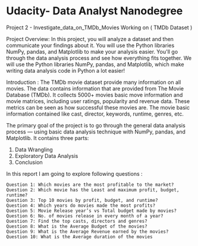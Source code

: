 # Udacity- Data Analyst Nanodegree 
Project 2 - Investigate_data_on_TMDb_Movies
Working on ( TMDb Dataset )


Project Overview:
In this project, you will analyze a dataset and then communicate your findings about it.
You will use the Python libraries NumPy, pandas, and Matplotlib to make your analysis easier.
You'll go through the data analysis process and see how everything fits together.
We will use the Python libraries NumPy, pandas, and Matplotlib, which make writing data analysis
code in Python a lot easier! 

Introduction :
  The TMDb movie dataset provide many information on all movies. The data contains
  information that are provided from The Movie Database (TMDb). It collects 5000+ movies
  basic move information and movie matrices, including user ratings, popularity and revenue
  data. These metrics can be seen as how successful these movies are. The movie basic
  information contained like cast, director, keywords, runtime, genres, etc.

The primary goal of the project is to go through the general data analysis process — using
basic data analysis technique with NumPy, pandas, and Matplotlib. It contains three parts:
  1. Data Wrangling
  2. Exploratory Data Analysis
  3. Conclusion

In this report I am going to explore following questions :

    Question 1: Which movies are the most profitable to the market?
    Question 2: Which movie has the Least and maximum profit, budget, runtime?
    Question 3: Top 10 movies by profit, budget, and runtime?
    Question 4: Which years do movies made the most profits?
    Question 5: Movie Release year’s vs Total budget made by movies?
    Question 6: No. of movies release in every month of a year?
    Question 7: Find the top casts, directors and genres?
    Question 8: What is the Average Budget of the movies?
    Question 9: What is the Average Revenue earned by the movies?
    Question 10: What is the Average duration of the movies
